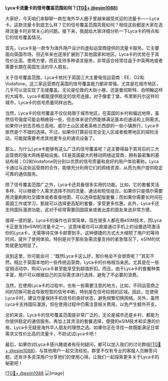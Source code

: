 **Lyca卡流量卡的信号覆盖范围如何？[[TG💪+ @esim1088](https://t.me/s/esim1088)]**

大家好，今天咱们来聊聊一款在海外华人圈子里越来越受欢迎的流量卡——Lyca卡。这款流量卡到底怎么样？它的信号覆盖范围究竟如何？相信这些都是大家在选择流量卡时非常关心的问题。接下来，我就给大家详细分析一下Lyca卡的特点和它的信号覆盖情况。

首先，Lyca卡是一款专为海外用户设计的虚拟运营商提供的流量卡服务。它主要面向英国市场，但近年来也逐渐扩展到了其他国家和地区。Lyca卡的优势在于其性价比高、使用方便，而且支持多种语言服务，非常适合经常往返于中英两地或者需要长期在英国生活的华人朋友。

关于信号覆盖范围，Lyca卡依托于英国三大主要电信运营商：EE、O2和Vodafone。这三家运营商在英国的信号覆盖能力都非常强，尤其是在城市地区，几乎可以说实现了无缝覆盖。无论是伦敦的大街小巷，还是曼彻斯特、伯明翰这样的大城市，Lyca卡都能提供稳定的信号连接。对于像爱丁堡、布里斯托尔这样的城市，Lyca卡的信号质量同样出色。

当然，Lyca卡的信号覆盖不仅仅局限于城市地区。在英国的乡村和偏远地带，虽然信号强度可能会稍微弱一些，但总体来说仍然能够满足基本的通话和上网需求。如果你计划去苏格兰高地、威尔士山区或者英格兰西部的一些小镇旅行，Lyca卡依然是个不错的选择。不过，如果你打算前往完全无人区或者极寒地区的探险活动，可能就需要考虑其他更专业的通讯设备了。

那么，为什么Lyca卡能够有这么广泛的信号覆盖呢？这主要得益于其背后的三大运营商的强大网络基础设施。EE是英国最大的移动网络运营商，拥有最密集的基站布局；O2和Vodafone则分别以优质的信号质量和良好的用户体验著称。Lyca卡通过与这些运营商的合作，能够充分利用它们的网络资源，从而为用户提供稳定可靠的通信服务。

除了信号覆盖范围广之外，Lyca卡还具备很多实用的功能。比如，它的套餐灵活多样，可以根据个人需求选择不同的流量、通话和短信组合。如果你只是偶尔需要用流量刷刷社交媒体或者查查地图，可以选择低配版套餐；而如果你需要长时间在英国工作或学习，那就可以选择更高配的套餐，享受更多优惠。此外，Lyca卡还支持国际漫游功能，这对于经常需要回国探亲或者出差的朋友来说非常方便。

值得一提的是，Lyca卡的操作也非常简单。现在很多人都在用eSIM技术，而Lyca卡正是支持eSIM的流量卡之一。这意味着你可以直接通过手机上的设置选项激活你的Lyca卡，无需等待实体卡邮寄到手。这种便捷的方式大大缩短了用户的等待时间，提升了使用体验。特别是对于那些急需流量支持的紧急情况下，eSIM的优势就更加明显了。

说到这里，你可能会问：“既然Lyca卡这么好，那价格会不会很贵呢？”其实不然。相比于英国本地的一些传统运营商，Lyca卡的价格相当亲民。尤其是在一些促销活动中，购买Lyca卡甚至能享受到超值折扣。而且，由于Lyca卡的套餐种类丰富，用户可以根据自己的实际需求进行选择，避免了不必要的浪费。

当然，在使用Lyca卡的过程中，也有一些需要注意的地方。比如，不同运营商之间的切换可能会导致短暂的信号中断，特别是在信号较弱的区域。因此，在使用Lyca卡时，建议尽量保持手机信号的良好状态，避免频繁切换网络。另外，虽然Lyca卡支持国际漫游，但在使用过程中仍需注意相关费用，以免产生额外开支。

总的来说，Lyca卡的信号覆盖范围是非常广泛的，无论是城市还是乡村，都能为你提供稳定的通信服务。再加上其灵活的套餐选择、便捷的eSIM技术和实惠的价格，Lyca卡无疑是海外华人朋友的理想之选。如果你正在寻找一款既能满足日常需求又性价比高的流量卡，不妨试试Lyca卡吧！

最后，如果你对Lyca卡感兴趣或者有任何疑问，都可以加入我们的讨论群组[[TG💪+ @esim1088](https://t.me/s/esim1088)]，与其他用户一起交流经验。群里不仅有专业的客服人员解答问题，还有许多资深用户分享他们的使用心得。让我们一起探索更多关于Lyca卡的秘密吧！

[[TG💪+ @esim1088](https://t.me/s/esim1088) ![Image](https://i.postimg.cc/4NQfJmqS/Snipaste-2025-05-13-00-14-12.png)]